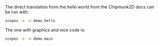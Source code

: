 
The direct translation from the hello world from the Chipmunk2D docs
can be run with:

```sh
scopes -e -m demo.hello
```

The one with graphics and nice code is:

```sh
scopes -e -m demo.main
```
